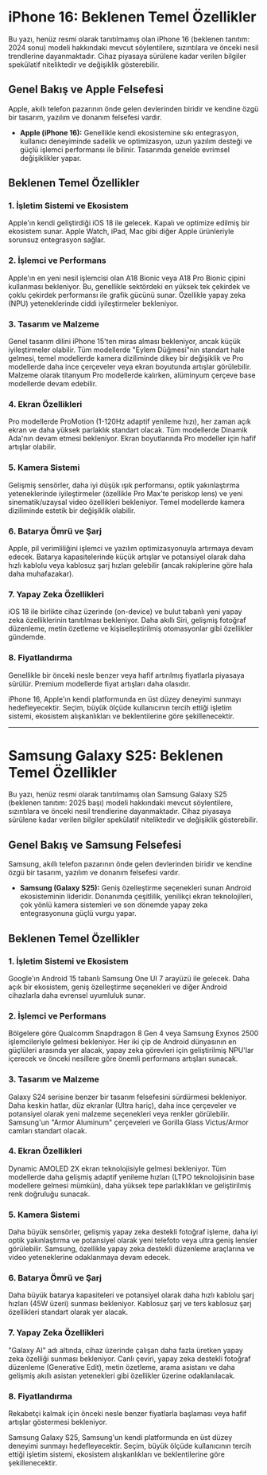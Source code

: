 # iPhone 16: Beklenen Temel Özellikler

Bu yazı, henüz resmi olarak tanıtılmamış olan iPhone 16 (beklenen tanıtım: 2024 sonu) modeli hakkındaki mevcut söylentilere, sızıntılara ve önceki nesil trendlerine dayanmaktadır. Cihaz piyasaya sürülene kadar verilen bilgiler spekülatif niteliktedir ve değişiklik gösterebilir.

## Genel Bakış ve Apple Felsefesi

Apple, akıllı telefon pazarının önde gelen devlerinden biridir ve kendine özgü bir tasarım, yazılım ve donanım felsefesi vardır.

*   **Apple (iPhone 16):** Genellikle kendi ekosistemine sıkı entegrasyon, kullanıcı deneyiminde sadelik ve optimizasyon, uzun yazılım desteği ve güçlü işlemci performansı ile bilinir. Tasarımda genelde evrimsel değişiklikler yapar.

## Beklenen Temel Özellikler

### 1. İşletim Sistemi ve Ekosistem

Apple'ın kendi geliştirdiği iOS 18 ile gelecek. Kapalı ve optimize edilmiş bir ekosistem sunar. Apple Watch, iPad, Mac gibi diğer Apple ürünleriyle sorunsuz entegrasyon sağlar.

### 2. İşlemci ve Performans

Apple'ın en yeni nesil işlemcisi olan A18 Bionic veya A18 Pro Bionic çipini kullanması bekleniyor. Bu, genellikle sektördeki en yüksek tek çekirdek ve çoklu çekirdek performansı ile grafik gücünü sunar. Özellikle yapay zeka (NPU) yeteneklerinde ciddi iyileştirmeler bekleniyor.

### 3. Tasarım ve Malzeme

Genel tasarım dilini iPhone 15'ten miras alması bekleniyor, ancak küçük iyileştirmeler olabilir. Tüm modellerde "Eylem Düğmesi"nin standart hale gelmesi, temel modellerde kamera diziliminde dikey bir değişiklik ve Pro modellerde daha ince çerçeveler veya ekran boyutunda artışlar görülebilir. Malzeme olarak titanyum Pro modellerde kalırken, alüminyum çerçeve base modellerde devam edebilir.

### 4. Ekran Özellikleri

Pro modellerde ProMotion (1-120Hz adaptif yenileme hızı), her zaman açık ekran ve daha yüksek parlaklık standart olacak. Tüm modellerde Dinamik Ada'nın devam etmesi bekleniyor. Ekran boyutlarında Pro modeller için hafif artışlar olabilir.

### 5. Kamera Sistemi

Gelişmiş sensörler, daha iyi düşük ışık performansı, optik yakınlaştırma yeteneklerinde iyileştirmeler (özellikle Pro Max'te periskop lens) ve yeni sinematik/uzaysal video özellikleri bekleniyor. Temel modellerde kamera diziliminde estetik bir değişiklik olabilir.

### 6. Batarya Ömrü ve Şarj

Apple, pil verimliliğini işlemci ve yazılım optimizasyonuyla artırmaya devam edecek. Batarya kapasitelerinde küçük artışlar ve potansiyel olarak daha hızlı kablolu veya kablosuz şarj hızları gelebilir (ancak rakiplerine göre hala daha muhafazakar).

### 7. Yapay Zeka Özellikleri

iOS 18 ile birlikte cihaz üzerinde (on-device) ve bulut tabanlı yeni yapay zeka özelliklerinin tanıtılması bekleniyor. Daha akıllı Siri, gelişmiş fotoğraf düzenleme, metin özetleme ve kişiselleştirilmiş otomasyonlar gibi özellikler gündemde.

### 8. Fiyatlandırma

Genellikle bir önceki nesle benzer veya hafif artırılmış fiyatlarla piyasaya sürülür. Premium modellerde fiyat artışları daha olasıdır.

iPhone 16, Apple'ın kendi platformunda en üst düzey deneyimi sunmayı hedefleyecektir. Seçim, büyük ölçüde kullanıcının tercih ettiği işletim sistemi, ekosistem alışkanlıkları ve beklentilerine göre şekillenecektir.

---

# Samsung Galaxy S25: Beklenen Temel Özellikler

Bu yazı, henüz resmi olarak tanıtılmamış olan Samsung Galaxy S25 (beklenen tanıtım: 2025 başı) modeli hakkındaki mevcut söylentilere, sızıntılara ve önceki nesil trendlerine dayanmaktadır. Cihaz piyasaya sürülene kadar verilen bilgiler spekülatif niteliktedir ve değişiklik gösterebilir.

## Genel Bakış ve Samsung Felsefesi

Samsung, akıllı telefon pazarının önde gelen devlerinden biridir ve kendine özgü bir tasarım, yazılım ve donanım felsefesi vardır.

*   **Samsung (Galaxy S25):** Geniş özelleştirme seçenekleri sunan Android ekosisteminin lideridir. Donanımda çeşitlilik, yenilikçi ekran teknolojileri, çok yönlü kamera sistemleri ve son dönemde yapay zeka entegrasyonuna güçlü vurgu yapar.

## Beklenen Temel Özellikler

### 1. İşletim Sistemi ve Ekosistem

Google'ın Android 15 tabanlı Samsung One UI 7 arayüzü ile gelecek. Daha açık bir ekosistem, geniş özelleştirme seçenekleri ve diğer Android cihazlarla daha evrensel uyumluluk sunar.

### 2. İşlemci ve Performans

Bölgelere göre Qualcomm Snapdragon 8 Gen 4 veya Samsung Exynos 2500 işlemcileriyle gelmesi bekleniyor. Her iki çip de Android dünyasının en güçlüleri arasında yer alacak, yapay zeka görevleri için geliştirilmiş NPU'lar içerecek ve önceki nesillere göre önemli performans artışları sunacak.

### 3. Tasarım ve Malzeme

Galaxy S24 serisine benzer bir tasarım felsefesini sürdürmesi bekleniyor. Daha keskin hatlar, düz ekranlar (Ultra hariç), daha ince çerçeveler ve potansiyel olarak yeni malzeme seçenekleri veya renkler görülebilir. Samsung'un "Armor Aluminum" çerçeveleri ve Gorilla Glass Victus/Armor camları standart olacak.

### 4. Ekran Özellikleri

Dynamic AMOLED 2X ekran teknolojisiyle gelmesi bekleniyor. Tüm modellerde daha gelişmiş adaptif yenileme hızları (LTPO teknolojisinin base modellere gelmesi mümkün), daha yüksek tepe parlaklıkları ve geliştirilmiş renk doğruluğu sunacak.

### 5. Kamera Sistemi

Daha büyük sensörler, gelişmiş yapay zeka destekli fotoğraf işleme, daha iyi optik yakınlaştırma ve potansiyel olarak yeni telefoto veya ultra geniş lensler görülebilir. Samsung, özellikle yapay zeka destekli düzenleme araçlarına ve video yeteneklerine odaklanmaya devam edecek.

### 6. Batarya Ömrü ve Şarj

Daha büyük batarya kapasiteleri ve potansiyel olarak daha hızlı kablolu şarj hızları (45W üzeri) sunması bekleniyor. Kablosuz şarj ve ters kablosuz şarj özellikleri standart olarak yer alacak.

### 7. Yapay Zeka Özellikleri

"Galaxy AI" adı altında, cihaz üzerinde çalışan daha fazla üretken yapay zeka özelliği sunması bekleniyor. Canlı çeviri, yapay zeka destekli fotoğraf düzenleme (Generative Edit), metin özetleme, arama asistanı ve daha gelişmiş akıllı asistan yetenekleri gibi özellikler üzerine odaklanılacak.

### 8. Fiyatlandırma

Rekabetçi kalmak için önceki nesle benzer fiyatlarla başlaması veya hafif artışlar göstermesi bekleniyor.

Samsung Galaxy S25, Samsung'un kendi platformunda en üst düzey deneyimi sunmayı hedefleyecektir. Seçim, büyük ölçüde kullanıcının tercih ettiği işletim sistemi, ekosistem alışkanlıkları ve beklentilerine göre şekillenecektir.
